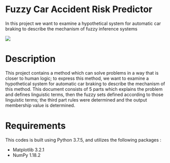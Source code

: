 # Fuzzy Car Accident Risk Predictor
In this project we want to examine a hypothetical system for automatic car braking to describe the mechanism of fuzzy inference systems

<img src="https://t3.ftcdn.net/jpg/03/72/46/46/360_F_372464646_Ks082AREONEjY5XYhWSexdDGFQ9tHr8S.jpg" width="whatever" height="whatever">

# Description
This project contains a method which can solve problems in a way that is closer to human logic; to express this method, we want to examine a hypothetical system for automatic car braking to describe the mechanism of this method. This document consists of 5 parts which explains the problem and defines linguistic terms, then the fuzzy sets defined according to those linguistic terms; the third part rules were determined and the output membership value is determined. 


# Requirements 
This codes is built using Python 3.7.5, and utilizes the following packages : 
- Matplotlib 3.2.1
- NumPy 1.18.2

